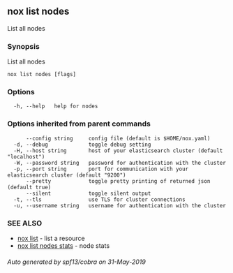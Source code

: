 ## nox list nodes

List all nodes

### Synopsis

List all nodes

```
nox list nodes [flags]
```

### Options

```
  -h, --help   help for nodes
```

### Options inherited from parent commands

```
      --config string     config file (default is $HOME/nox.yaml)
  -d, --debug             toggle debug setting
  -H, --host string       host of your elasticsearch cluster (default "localhost")
  -W, --password string   password for authentication with the cluster
  -p, --port string       port for communication with your elasticsearch cluster (default "9200")
      --pretty            toggle pretty printing of returned json (default true)
      --silent            toggle silent output
  -t, --tls               use TLS for cluster connections
  -u, --username string   username for authentication with the cluster
```

### SEE ALSO

* [nox list](nox_list.md)	 - list a resource
* [nox list nodes stats](nox_list_nodes_stats.md)	 - node stats

###### Auto generated by spf13/cobra on 31-May-2019
